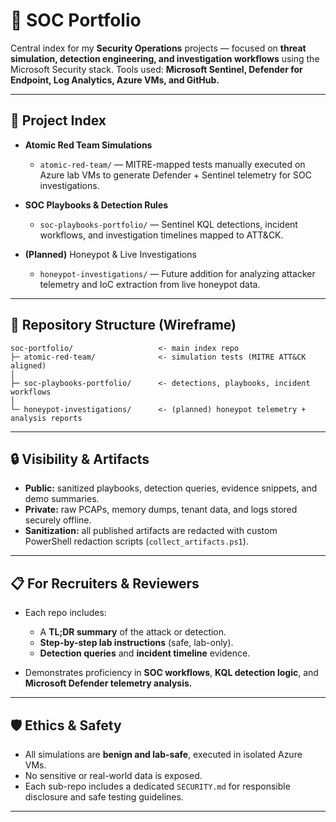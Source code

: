 # 🧩 SOC Portfolio

Central index for my **Security Operations** projects — focused on **threat simulation, detection engineering, and investigation workflows** using the Microsoft Security stack.
Tools used: **Microsoft Sentinel, Defender for Endpoint, Log Analytics, Azure VMs, and GitHub.**

---

## 📂 Project Index

* **Atomic Red Team Simulations**

  * `atomic-red-team/` — MITRE-mapped tests manually executed on Azure lab VMs to generate Defender + Sentinel telemetry for SOC investigations.

* **SOC Playbooks & Detection Rules**

  * `soc-playbooks-portfolio/` — Sentinel KQL detections, incident workflows, and investigation timelines mapped to ATT&CK.

* **(Planned)** Honeypot & Live Investigations

  * `honeypot-investigations/` — Future addition for analyzing attacker telemetry and IoC extraction from live honeypot data.

---

## 🧱 Repository Structure (Wireframe)

```
soc-portfolio/                   <- main index repo
├─ atomic-red-team/              <- simulation tests (MITRE ATT&CK aligned)
│
├─ soc-playbooks-portfolio/      <- detections, playbooks, incident workflows
│
└─ honeypot-investigations/      <- (planned) honeypot telemetry + analysis reports
```

---

## 🔒 Visibility & Artifacts

* **Public:** sanitized playbooks, detection queries, evidence snippets, and demo summaries.
* **Private:** raw PCAPs, memory dumps, tenant data, and logs stored securely offline.
* **Sanitization:** all published artifacts are redacted with custom PowerShell redaction scripts (`collect_artifacts.ps1`).

---

## 📋 For Recruiters & Reviewers

* Each repo includes:

  * A **TL;DR summary** of the attack or detection.
  * **Step-by-step lab instructions** (safe, lab-only).
  * **Detection queries** and **incident timeline** evidence.
* Demonstrates proficiency in **SOC workflows**, **KQL detection logic**, and **Microsoft Defender telemetry analysis.**

---

## 🛡 Ethics & Safety

* All simulations are **benign and lab-safe**, executed in isolated Azure VMs.
* No sensitive or real-world data is exposed.
* Each sub-repo includes a dedicated `SECURITY.md` for responsible disclosure and safe testing guidelines.

---
